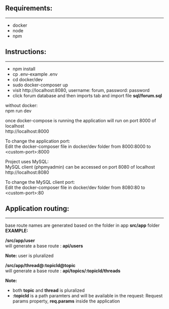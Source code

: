 ## Requirements:
----------------
+ docker
+ node
+ npm

## Instructions:
----------------
+ npm install  
+ cp .env-example .env
+ cd docker/dev
+ sudo docker-composer up
+ visit http://localhost:8080, username: forum, password: password
+ click forum database and then imports tab and import file **sql/forum.sql**

without docker:  
npm run dev

once docker-compose is running the application will run on port 8000 of localhost  
http://localhost:8000

To change the application port:  
Edit the docker-composer file in docker/dev folder from 8000:8000 to \<custom-port\>:8000

Project uses MySQL:  
MySQL client (phpmyadmin) can be accessed on port 8080 of localhost  
http://localhost:8080

To change the MySQL client port:  
Edit the docker-composer file in docker/dev folder from 8080:80 to \<custom-port\>:80

## Application routing:
-----------------------
base route names are generated based on the folder in app **src/app** folder  
**EXAMPLE:**  

**/src/app/user**  
will generate a base route : **api/users**  

**Note:**
user is pluralized

**/src/app/thread@:topicId@topic**  
will generate a base route : **api/topics/:topicId/threads**  

**Note:**
+ both **topic** and **thread** is pluralized
+ **:topicId** is a path paramters and will be available in the request: Request params property, **req.params** inside the application

